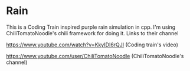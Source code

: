 # Rain
This is a Coding Train inspired purple rain simulation in cpp. I'm using ChiliTomatoNoodle's chili framework for doing it.
Links to their channel

https://www.youtube.com/watch?v=KkyIDI6rQJI (Coding train's video)

https://www.youtube.com/user/ChiliTomatoNoodle (ChiliTomatoNoodle's channel)


